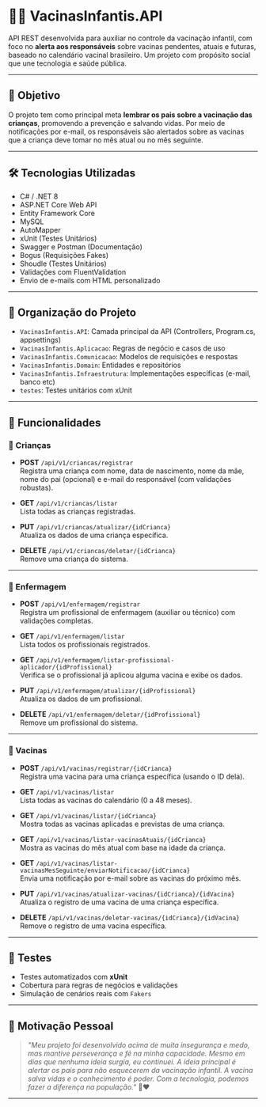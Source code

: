 # 🧒💉 VacinasInfantis.API

API REST desenvolvida para auxiliar no controle da vacinação infantil, com foco no **alerta aos responsáveis** sobre vacinas pendentes, atuais e futuras, baseado no calendário vacinal brasileiro. Um projeto com propósito social que une tecnologia e saúde pública.

---

## 🚀 Objetivo

O projeto tem como principal meta **lembrar os pais sobre a vacinação das crianças**, promovendo a prevenção e salvando vidas. Por meio de notificações por e-mail, os responsáveis são alertados sobre as vacinas que a criança deve tomar no mês atual ou no mês seguinte.

---

## 🛠️ Tecnologias Utilizadas

- C# / .NET 8
- ASP.NET Core Web API
- Entity Framework Core
- MySQL
- AutoMapper
- xUnit (Testes Unitários)
- Swagger e Postman (Documentação)
- Bogus (Requisições Fakes)
- Shoudle (Testes Unitários)
- Validações com FluentValidation
- Envio de e-mails com HTML personalizado

---

## 📁 Organização do Projeto

- `VacinasInfantis.API`: Camada principal da API (Controllers, Program.cs, appsettings)
- `VacinasInfantis.Aplicacao`: Regras de negócio e casos de uso
- `VacinasInfantis.Comunicacao`: Modelos de requisições e respostas
- `VacinasInfantis.Domain`: Entidades e repositórios
- `VacinasInfantis.Infraestrutura`: Implementações específicas (e-mail, banco etc)
- `testes`: Testes unitários com xUnit

---

## 📌 Funcionalidades

### 👶 Crianças

- **POST** `/api/v1/criancas/registrar`  
  Registra uma criança com nome, data de nascimento, nome da mãe, nome do pai (opcional) e e-mail do responsável (com validações robustas).

- **GET** `/api/v1/criancas/listar`  
  Lista todas as crianças registradas.

- **PUT** `/api/v1/criancas/atualizar/{idCrianca}`  
  Atualiza os dados de uma criança específica.

- **DELETE** `/api/v1/criancas/deletar/{idCrianca}`  
  Remove uma criança do sistema.

---

### 🏥 Enfermagem

- **POST** `/api/v1/enfermagem/registrar`  
  Registra um profissional de enfermagem (auxiliar ou técnico) com validações completas.

- **GET** `/api/v1/enfermagem/listar`  
  Lista todos os profissionais registrados.

- **GET** `/api/v1/enfermagem/listar-profissional-aplicador/{idProfissional}`  
  Verifica se o profissional já aplicou alguma vacina e exibe os dados.

- **PUT** `/api/v1/enfermagem/atualizar/{idProfissional}`  
  Atualiza os dados de um profissional.

- **DELETE** `/api/v1/enfermagem/deletar/{idProfissional}`  
  Remove um profissional do sistema.

---

### 💉 Vacinas

- **POST** `/api/v1/vacinas/registrar/{idCrianca}`  
  Registra uma vacina para uma criança específica (usando o ID dela).

- **GET** `/api/v1/vacinas/listar`  
  Lista todas as vacinas do calendário (0 a 48 meses).

- **GET** `/api/v1/vacinas/listar/{idCrianca}`  
  Mostra todas as vacinas aplicadas e previstas de uma criança.

- **GET** `/api/v1/vacinas/listar-vacinasAtuais/{idCrianca}`  
  Mostra as vacinas do mês atual com base na idade da criança.

- **GET** `/api/v1/vacinas/listar-vacinasMesSeguinte/enviarNotificacao/{idCrianca}`  
  Envia uma notificação por e-mail sobre as vacinas do próximo mês.

- **PUT** `/api/v1/vacinas/atualizar-vacinas/{idCrianca}/{idVacina}`  
  Atualiza o registro de uma vacina de uma criança específica.

- **DELETE** `/api/v1/vacinas/deletar-vacinas/{idCrianca}/{idVacina}`  
  Remove o registro de uma vacina específica.

---

## 🧪 Testes

- Testes automatizados com **xUnit**
- Cobertura para regras de negócios e validações
- Simulação de cenários reais com `Fakers`

---

## 🧠 Motivação Pessoal

> _"Meu projeto foi desenvolvido acima de muita insegurança e medo, mas mantive perseverança e fé na minha capacidade. Mesmo em dias que nenhuma ideia surgia, eu continuei. A ideia principal é alertar os pais para não esquecerem da vacinação infantil. A vacina salva vidas e o conhecimento é poder. Com a tecnologia, podemos fazer a diferença na população."_ 💪❤️

---
